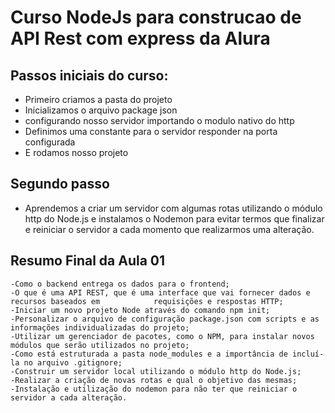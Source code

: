 # Curso NodeJs para construcao de API Rest com express da Alura
## Passos iniciais do curso:
- Primeiro criamos a pasta do projeto
- Inicializamos o arquivo package json
- configurando nosso servidor importando o modulo nativo do http
- Definimos uma constante para o servidor responder na porta configurada
- E rodamos nosso projeto

## Segundo passo
- Aprendemos a criar um servidor com algumas rotas utilizando o módulo http do Node.js e instalamos o Nodemon para evitar termos que finalizar e reiniciar o servidor a cada momento que realizarmos uma alteração.

## Resumo Final da Aula 01
    -Como o backend entrega os dados para o frontend;
    -O que é uma API REST, que é uma interface que vai fornecer dados e recursos baseados em            requisições e respostas HTTP;
    -Iniciar um novo projeto Node através do comando npm init;
    -Personalizar o arquivo de configuração package.json com scripts e as informações individualizadas do projeto;
    -Utilizar um gerenciador de pacotes, como o NPM, para instalar novos módulos que serão utilizados no projeto;
    -Como está estruturada a pasta node_modules e a importância de incluí-la no arquivo .gitignore;
    -Construir um servidor local utilizando o módulo http do Node.js;
    -Realizar a criação de novas rotas e qual o objetivo das mesmas;
    -Instalação e utilização do nodemon para não ter que reiniciar o servidor a cada alteração.
